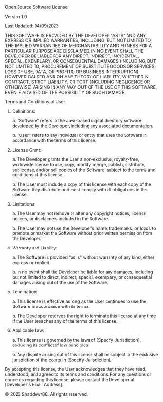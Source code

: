 Open Source Software License

Version 1.0

Last Updated: 04/09/2023

THIS SOFTWARE IS PROVIDED BY THE DEVELOPER "AS IS" AND ANY EXPRESS OR IMPLIED WARRANTIES, INCLUDING, BUT NOT LIMITED TO, THE IMPLIED WARRANTIES OF MERCHANTABILITY AND FITNESS FOR A PARTICULAR PURPOSE ARE DISCLAIMED. IN NO EVENT SHALL THE DEVELOPER BE LIABLE FOR ANY DIRECT, INDIRECT, INCIDENTAL, SPECIAL, EXEMPLARY, OR CONSEQUENTIAL DAMAGES (INCLUDING, BUT NOT LIMITED TO, PROCUREMENT OF SUBSTITUTE GOODS OR SERVICES; LOSS OF USE, DATA, OR PROFITS; OR BUSINESS INTERRUPTION) HOWEVER CAUSED AND ON ANY THEORY OF LIABILITY, WHETHER IN CONTRACT, STRICT LIABILITY, OR TORT (INCLUDING NEGLIGENCE OR OTHERWISE) ARISING IN ANY WAY OUT OF THE USE OF THIS SOFTWARE, EVEN IF ADVISED OF THE POSSIBILITY OF SUCH DAMAGE.

Terms and Conditions of Use:

1. Definitions:

   a. "Software" refers to the Java-based digital directory software developed by the Developer, including any associated documentation.

   b. "User" refers to any individual or entity that uses the Software in accordance with the terms of this license.

2. License Grant:

   a. The Developer grants the User a non-exclusive, royalty-free, worldwide license to use, copy, modify, merge, publish, distribute, sublicense, and/or sell copies of the Software, subject to the terms and conditions of this license.

   b. The User must include a copy of this license with each copy of the Software they distribute and must comply with all obligations in this license.

3. Limitations:

   a. The User may not remove or alter any copyright notices, license notices, or disclaimers included in the Software.

   b. The User may not use the Developer's name, trademarks, or logos to promote or market the Software without prior written permission from the Developer.

4. Warranty and Liability:

   a. The Software is provided "as is" without warranty of any kind, either express or implied.

   b. In no event shall the Developer be liable for any damages, including but not limited to direct, indirect, special, exemplary, or consequential damages arising out of the use of the Software.

5. Termination:

   a. This license is effective as long as the User continues to use the Software in accordance with its terms.

   b. The Developer reserves the right to terminate this license at any time if the User breaches any of the terms of this license.

6. Applicable Law:

   a. This license is governed by the laws of [Specify Jurisdiction], excluding its conflict of law principles.

   b. Any dispute arising out of this license shall be subject to the exclusive jurisdiction of the courts in [Specify Jurisdiction].

By accepting this license, the User acknowledges that they have read, understood, and agreed to its terms and conditions. For any questions or concerns regarding this license, please contact the Developer at [Developer's Email Address].

© 2023 Shaddowr88. All rights reserved.
